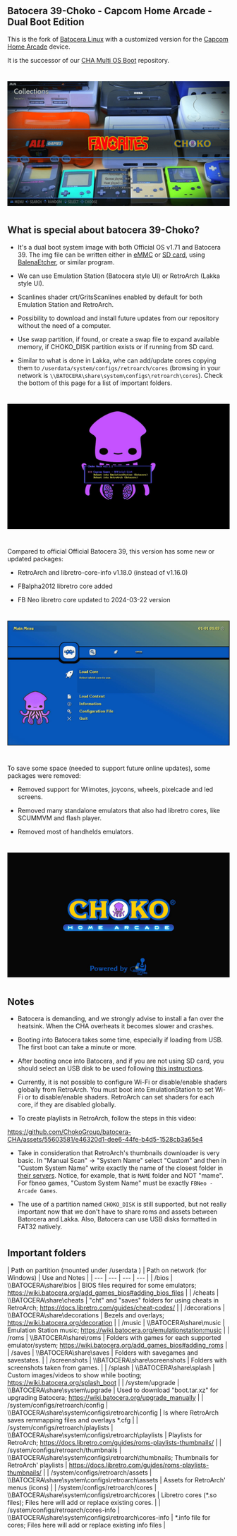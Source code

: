 #
## Batocera 39-Choko - Capcom Home Arcade - Dual Boot Edition

This is the fork of [Batocera Linux](https://batocera.org) with a customized version for the [Capcom Home Arcade](https://capcomhomearcade.com) device.

It is the successor of our [CHA Multi OS Boot](https://github.com/ChokoGroup/CHA-Multi-OS-Boot) repository.

#
![Batocera 39 UI](./ChokoGroup/BatoceraFavorites.png)
#

## What is special about batocera 39-Choko?

- It's a dual boot system image with both Official OS v1.71 and Batocera 39. The img file can be written either in [eMMC](https://github.com/lilo-san/cha-documentation#installing-software) or [SD card](https://github.com/lilo-san/cha-documentation#hardware-modifications), using [BalenaEtcher](https://etcher.balena.io), or similar program.

- We can use Emulation Station (Batocera style UI) or RetroArch (Lakka style UI).

- Scanlines shader crt/GritsScanlines enabled by default for both Emulation Station and RetroArch.

- Possibility to download and install future updates from our repository without the need of a computer.

- Use swap partition, if found, or create a swap file to expand available memory, if CHOKO_DISK partition exists or if running from SD card.

- Similar to what is done in Lakka, whe can add/update cores copying them to `/userdata/system/configs/retroarch/cores` (browsing in your network is `\\BATOCERA\share\system\configs\retroarch\cores`). Check the bottom of this page for a list of important folders.


#
![Choko Menu](./ChokoGroup/ChokoMenu.png)
#

Compared to official Official Batocera 39, this version has some new or updated packages:

- RetroArch and libretro-core-info v1.18.0 (instead of v1.16.0)

- FBalpha2012 libretro core added

- FB Neo libretro core updated to 2024-03-22 version


#
![RetroArch Menu](./ChokoGroup/RetroArchMainMenu.png)
#

To save some space (needed to support future online updates), some packages were removed:

- Removed support for Wiimotes, joycons, wheels, pixelcade and led screens.

- Removed many standalone emulators that also had libretro cores, like SCUMMVM and flash player.

- Removed most of handhelds emulators.


#
![Boot screen](./ChokoGroup/ChokoHomeArcade.png)
#

## Notes

- Batocera is demanding, and we strongly advise to install a fan over the heatsink. When the CHA overheats it becomes slower and crashes.

- Booting into Batocera takes some time, especially if loading from USB. The first boot can take a minute or more.

- After booting once into Batocera, and if you are not using SD card, you should select an USB disk to be used following [this instructions](https://wiki.batocera.org/store_games_on_a_second_usb_sata_drive).

- Currently, it is not possible to configure Wi-Fi or disable/enable shaders globally from RetroArch. You must boot into EmulationStation to set Wi-Fi or to disable/enable shaders. RetroArch can set shaders for each core, if they are disabled globally.

- To create playlists in RetroArch, follow the steps in this video:

https://github.com/ChokoGroup/batocera-CHA/assets/55603581/e46320d1-dee6-44fe-b4d5-1528cb3a65e4


- Take in consideration that RetroArch's thumbnails downloader is very basic.
In "Manual Scan" -> "System Name" select "Custom" and then in "Custom System Name" write exactly the name of the closest folder in [their servers](https://thumbnails.libretro.com/).
Notice, for example, that is `MAME` folder and NOT "mame". For fbneo games, "Custom System Name" must be exactly `FBNeo - Arcade Games`.

- The use of a partition named `CHOKO_DISK` is still supported, but not really important now that we don't have to share roms and assets between Batorcera and Lakka. Also, Batocera can use USB disks formatted in FAT32 natively.

#

## Important folders

| Path on partition (mounted under /userdata ) | Path on network (for Windows) | Use and Notes |
| --- | --- | --- | --- |
| /bios | \\\\BATOCERA\\share\\bios | BIOS files required for some emulators; https://wiki.batocera.org/add_games_bios#adding_bios_files |
| /cheats | \\\\BATOCERA\\share\\cheats | "cht" and "saves" folders for using cheats in RetroArch; https://docs.libretro.com/guides/cheat-codes/ |
| /decorations | \\\\BATOCERA\\share\\decorations | Bezels and overlays; https://wiki.batocera.org/decoration |
| /music | \\\\BATOCERA\\share\\music | Emulation Station music; https://wiki.batocera.org/emulationstation:music |
| /roms | \\\\BATOCERA\\share\\roms | Folders with games for each supported emulator/system; https://wiki.batocera.org/add_games_bios#adding_roms |
| /saves | \\\\BATOCERA\\share\\saves | Folders with savegames and savestates. |
| /screenshots | \\\\BATOCERA\\share\\screenshots | Folders with screenshots taken from games. |
| /splash | \\\\BATOCERA\\share\\splash | Custom images/videos to show while booting; https://wiki.batocera.org/splash_boot |
| /system/upgrade | \\\\BATOCERA\\share\\system\\upgrade | Used to download "boot.tar.xz" for upgrading Batocera; https://wiki.batocera.org/upgrade_manually |
| /system/configs/retroarch/config | \\\\BATOCERA\\share\\system\\configs\\retroarch\\config | Is where RetroArch saves remmapping files and overlays \*.cfg |
| /system/configs/retroarch/playlists | \\\\BATOCERA\\share\\system\\configs\\retroarch\\playlists | Playlists for RetroArch; https://docs.libretro.com/guides/roms-playlists-thumbnails/ |
| /system/configs/retroarch/thumbnails | \\\\BATOCERA\\share\\system\\configs\\retroarch\\thumbnails; Thumbnails for RetroArch' playlists | https://docs.libretro.com/guides/roms-playlists-thumbnails/ |
| /system/configs/retroarch/assets | \\\\BATOCERA\\share\\system\\configs\\retroarch\\assets | Assets for RetroArch' menus (icons) |
| /system/configs/retroarch/cores | \\\\BATOCERA\\share\\system\\configs\\retroarch\\cores | Libretro cores (\*.so files); Files here will add or replace existing cores. |
| /system/configs/retroarch/cores-info | \\\\BATOCERA\\share\\system\\configs\\retroarch\\cores-info | \*.info file for cores; Files here will add or replace existing info files |
